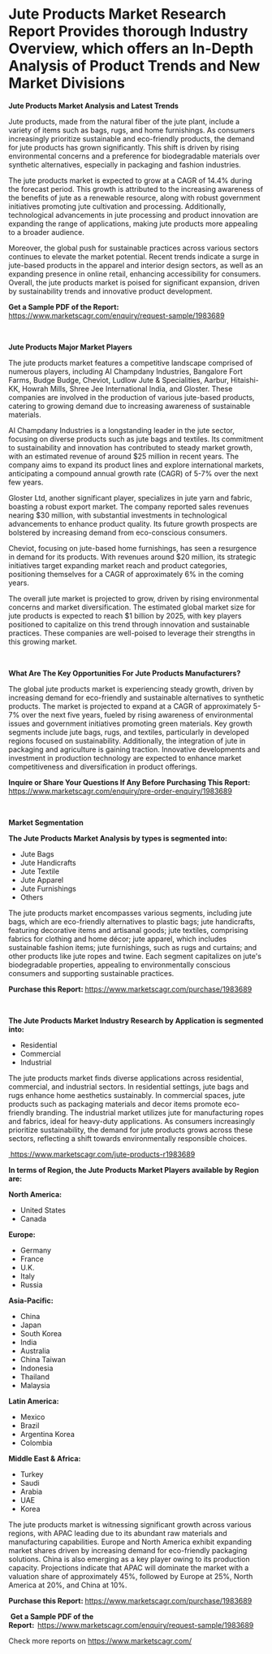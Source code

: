 <p><h1>Jute Products Market Research Report Provides thorough Industry Overview, which offers an In-Depth Analysis of Product Trends and New Market Divisions</h1></p><p><strong>Jute Products Market Analysis and Latest Trends</strong></p>
<p><p>Jute products, made from the natural fiber of the jute plant, include a variety of items such as bags, rugs, and home furnishings. As consumers increasingly prioritize sustainable and eco-friendly products, the demand for jute products has grown significantly. This shift is driven by rising environmental concerns and a preference for biodegradable materials over synthetic alternatives, especially in packaging and fashion industries.</p><p>The jute products market is expected to grow at a CAGR of 14.4% during the forecast period. This growth is attributed to the increasing awareness of the benefits of jute as a renewable resource, along with robust government initiatives promoting jute cultivation and processing. Additionally, technological advancements in jute processing and product innovation are expanding the range of applications, making jute products more appealing to a broader audience.</p><p>Moreover, the global push for sustainable practices across various sectors continues to elevate the market potential. Recent trends indicate a surge in jute-based products in the apparel and interior design sectors, as well as an expanding presence in online retail, enhancing accessibility for consumers. Overall, the jute products market is poised for significant expansion, driven by sustainability trends and innovative product development.</p></p>
<p><strong>Get a Sample PDF of the Report:&nbsp;</strong> <a href="https://www.marketscagr.com/enquiry/request-sample/1983689?utm_campaign=3195&utm_medium=2&utm_source=Github&utm_content=ia&utm_term=01042025&utm_id=jute-products">https://www.marketscagr.com/enquiry/request-sample/1983689</a></p>
<p>&nbsp;</p>
<p><strong>Jute Products Major Market Players</strong></p>
<p><p>The jute products market features a competitive landscape comprised of numerous players, including AI Champdany Industries, Bangalore Fort Farms, Budge Budge, Cheviot, Ludlow Jute & Specialities, Aarbur, Hitaishi-KK, Howrah Mills, Shree Jee International India, and Gloster. These companies are involved in the production of various jute-based products, catering to growing demand due to increasing awareness of sustainable materials.</p><p>AI Champdany Industries is a longstanding leader in the jute sector, focusing on diverse products such as jute bags and textiles. Its commitment to sustainability and innovation has contributed to steady market growth, with an estimated revenue of around $25 million in recent years. The company aims to expand its product lines and explore international markets, anticipating a compound annual growth rate (CAGR) of 5-7% over the next few years.</p><p>Gloster Ltd, another significant player, specializes in jute yarn and fabric, boasting a robust export market. The company reported sales revenues nearing $30 million, with substantial investments in technological advancements to enhance product quality. Its future growth prospects are bolstered by increasing demand from eco-conscious consumers.</p><p>Cheviot, focusing on jute-based home furnishings, has seen a resurgence in demand for its products. With revenues around $20 million, its strategic initiatives target expanding market reach and product categories, positioning themselves for a CAGR of approximately 6% in the coming years.</p><p>The overall jute market is projected to grow, driven by rising environmental concerns and market diversification. The estimated global market size for jute products is expected to reach $1 billion by 2025, with key players positioned to capitalize on this trend through innovation and sustainable practices. These companies are well-poised to leverage their strengths in this growing market.</p></p>
<p>&nbsp;</p>
<p><strong>What Are The Key Opportunities For Jute Products Manufacturers?</strong></p>
<p><p>The global jute products market is experiencing steady growth, driven by increasing demand for eco-friendly and sustainable alternatives to synthetic products. The market is projected to expand at a CAGR of approximately 5-7% over the next five years, fueled by rising awareness of environmental issues and government initiatives promoting green materials. Key growth segments include jute bags, rugs, and textiles, particularly in developed regions focused on sustainability. Additionally, the integration of jute in packaging and agriculture is gaining traction. Innovative developments and investment in production technology are expected to enhance market competitiveness and diversification in product offerings.</p></p>
<p><strong>Inquire or Share Your Questions If Any Before Purchasing This Report:</strong> <a href="https://www.marketscagr.com/enquiry/pre-order-enquiry/1983689?utm_campaign=3195&utm_medium=2&utm_source=Github&utm_content=ia&utm_term=01042025&utm_id=jute-products">https://www.marketscagr.com/enquiry/pre-order-enquiry/1983689</a></p>
<p>&nbsp;</p>
<p><strong>Market Segmentation</strong></p>
<p><strong>The Jute Products Market Analysis by types is segmented into:</strong></p>
<p><ul><li>Jute Bags</li><li>Jute Handicrafts</li><li>Jute Textile</li><li>Jute Apparel</li><li>Jute Furnishings</li><li>Others</li></ul></p>
<p><p>The jute products market encompasses various segments, including jute bags, which are eco-friendly alternatives to plastic bags; jute handicrafts, featuring decorative items and artisanal goods; jute textiles, comprising fabrics for clothing and home décor; jute apparel, which includes sustainable fashion items; jute furnishings, such as rugs and curtains; and other products like jute ropes and twine. Each segment capitalizes on jute's biodegradable properties, appealing to environmentally conscious consumers and supporting sustainable practices.</p></p>
<p><strong>Purchase this Report:&nbsp;</strong><a href="https://www.marketscagr.com/purchase/1983689?utm_campaign=3195&utm_medium=2&utm_source=Github&utm_content=ia&utm_term=01042025&utm_id=jute-products">https://www.marketscagr.com/purchase/1983689</a></p>
<p>&nbsp;</p>
<p><strong>The Jute Products Market Industry Research by Application is segmented into:</strong></p>
<p><ul><li>Residential</li><li>Commercial</li><li>Industrial</li></ul></p>
<p><p>The jute products market finds diverse applications across residential, commercial, and industrial sectors. In residential settings, jute bags and rugs enhance home aesthetics sustainably. In commercial spaces, jute products such as packaging materials and decor items promote eco-friendly branding. The industrial market utilizes jute for manufacturing ropes and fabrics, ideal for heavy-duty applications. As consumers increasingly prioritize sustainability, the demand for jute products grows across these sectors, reflecting a shift towards environmentally responsible choices.</p></p>
<p><a href="https://www.marketscagr.com/jute-products-r1983689?utm_campaign=3195&utm_medium=2&utm_source=Github&utm_content=ia&utm_term=01042025&utm_id=jute-products">&nbsp;https://www.marketscagr.com/jute-products-r1983689</a></p>
<p><strong>In terms of Region, the Jute Products Market Players available by Region are:</strong></p>
<p>
    <p> <strong> North America: </strong>
        <ul>
            <li>United States</li>
            <li>Canada</li>
        </ul>
        </p> 
    <p> <strong> Europe: </strong>
        <ul>
            <li>Germany</li>
            <li>France</li>
            <li>U.K.</li>
            <li>Italy</li>
            <li>Russia</li>
        </ul>
        </p> 
    <p> <strong> Asia-Pacific: </strong>
        <ul>
            <li>China</li>
            <li>Japan</li>
            <li>South Korea</li>
            <li>India</li>
            <li>Australia</li>
            <li>China Taiwan</li>
            <li>Indonesia</li>
            <li>Thailand</li>
            <li>Malaysia</li>
        </ul>
        </p> 
    <p> <strong> Latin America: </strong>
        <ul>
            <li>Mexico</li>
            <li>Brazil</li>
            <li>Argentina Korea</li>
            <li>Colombia</li>
        </ul>
        </p> 
    <p> <strong> Middle East & Africa: </strong>
        <ul>
            <li>Turkey</li>
            <li>Saudi</li>
            <li>Arabia</li>
            <li>UAE</li>
            <li>Korea</li>
        </ul>
    </p>
    </p>
<p><p>The jute products market is witnessing significant growth across various regions, with APAC leading due to its abundant raw materials and manufacturing capabilities. Europe and North America exhibit expanding market shares driven by increasing demand for eco-friendly packaging solutions. China is also emerging as a key player owing to its production capacity. Projections indicate that APAC will dominate the market with a valuation share of approximately 45%, followed by Europe at 25%, North America at 20%, and China at 10%.</p></p>
<p><strong>Purchase this Report: </strong><a href="https://www.marketscagr.com/purchase/1983689?utm_campaign=3195&utm_medium=2&utm_source=Github&utm_content=ia&utm_term=01042025&utm_id=jute-products">https://www.marketscagr.com/purchase/1983689</a></p>
<p>&nbsp;<strong>Get a Sample PDF of the Report:&nbsp;&nbsp;</strong><a href="https://www.marketscagr.com/enquiry/request-sample/1983689?utm_campaign=3195&utm_medium=2&utm_source=Github&utm_content=ia&utm_term=01042025&utm_id=jute-products">https://www.marketscagr.com/enquiry/request-sample/1983689</a></p>
<p><strong></strong></p>
<p>Check more reports on <a href="https://www.marketscagr.com/?utm_campaign=3195&utm_medium=2&utm_source=Github&utm_content=ia&utm_term=01042025&utm_id=jute-products">https://www.marketscagr.com/</a></p>